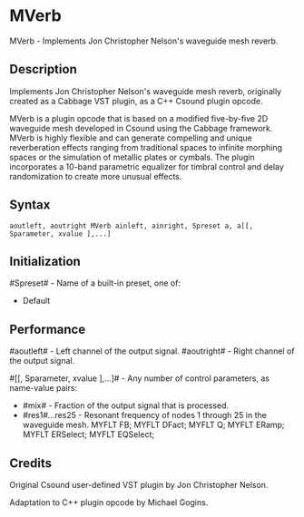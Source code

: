 # MVerb

MVerb - Implements Jon Christopher Nelson's waveguide mesh reverb.
 
## Description

Implements Jon Christopher Nelson's waveguide mesh reverb, originally created 
as a Cabbage VST plugin, as a C++ Csound plugin opcode.

MVerb is a plugin opcode that is based on a modified five-by-five 2D waveguide 
mesh developed in Csound using the Cabbage framework. MVerb is highly flexible 
and can generate compelling and unique reverberation effects ranging from 
traditional spaces to infinite morphing spaces or the simulation of metallic 
plates or cymbals. The plugin incorporates a 10-band parametric equalizer for 
timbral control and delay randomization to create more unusual effects.

## Syntax
```
aoutleft, aoutright MVerb ainleft, ainright, Spreset a, a[[, Sparameter, xvalue ],...]
```
## Initialization

#Spreset# - Name of a built-in preset, one of:

- Default

 

 
## Performance

#aoutleft# - Left channel of the output signal.
#aoutright# - Right channel of the output signal.

#[[, Sparameter, xvalue ],...]# - Any number of control parameters, as name-value pairs:

- #mix# - Fraction of the output signal that is processed.
- #res1#...res25 - Resonant frequency of nodes 1 through 25 in the waveguide mesh.
    MYFLT FB;
    MYFLT DFact;
    MYFLT Q;
    MYFLT ERamp;
    MYFLT ERSelect;
    MYFLT EQSelect;


## Credits

Original Csound user-defined VST plugin by Jon Christopher Nelson.

Adaptation to C++ plugin opcode by Michael Gogins.

